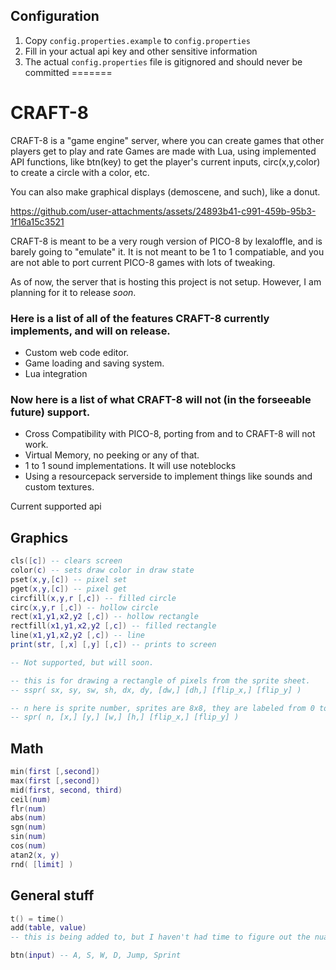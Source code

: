 ## Configuration
1. Copy `config.properties.example` to `config.properties`
2. Fill in your actual api key and other sensitive information
3. The actual `config.properties` file is gitignored and should never be committed
=======
# CRAFT-8

CRAFT-8 is a "game engine" server, where you can create games that other players get to play and rate
Games are made with Lua, using implemented API functions, like btn(key) to get the player's current inputs, circ(x,y,color) to create a circle with a color, etc.

You can also make graphical displays (demoscene, and such), like a donut.

https://github.com/user-attachments/assets/24893b41-c991-459b-95b3-1f16a15c3521

CRAFT-8 is meant to be a very rough version of PICO-8 by lexaloffle, and is barely going to "emulate" it. It is not meant to be 1 to 1 compatiable, and you are not able to port current PICO-8 games with lots of tweaking.

As of now, the server that is hosting this project is not setup. However, I am planning for it to release *soon*.

### Here is a list of all of the features CRAFT-8 currently implements, and will on release.

- Custom web code editor.
- Game loading and saving system.
- Lua integration

### Now here is a list of what CRAFT-8 will not (in the forseeable future) support.

- Cross Compatibility with PICO-8, porting from and to CRAFT-8 will not work.
- Virtual Memory, no peeking or any of that.
- 1 to 1 sound implementations. It will use noteblocks
- Using a resourcepack serverside to implement things like sounds and custom textures.


Current supported api
## Graphics
```lua
cls([c]) -- clears screen 
color(c) -- sets draw color in draw state
pset(x,y,[c]) -- pixel set
pget(x,y,[c]) -- pixel get
circfill(x,y,r [,c]) -- filled circle
circ(x,y,r [,c]) -- hollow circle
rect(x1,y1,x2,y2 [,c]) -- hollow rectangle
rectfill(x1,y1,x2,y2 [,c]) -- filled rectangle
line(x1,y1,x2,y2 [,c]) -- line
print(str, [,x] [,y] [,c]) -- prints to screen

-- Not supported, but will soon.

-- this is for drawing a rectangle of pixels from the sprite sheet.
-- sspr( sx, sy, sw, sh, dx, dy, [dw,] [dh,] [flip_x,] [flip_y] )

-- n here is sprite number, sprites are 8x8, they are labeled from 0 to n in the sprite sheet
-- spr( n, [x,] [y,] [w,] [h,] [flip_x,] [flip_y] )
```
## Math
```lua
min(first [,second])
max(first [,second])
mid(first, second, third)
ceil(num)
flr(num)
abs(num)
sgn(num)
sin(num)
cos(num)
atan2(x, y)
rnd( [limit] )
```
## General stuff
```lua
t() = time()
add(table, value)
-- this is being added to, but I haven't had time to figure out the nuances.

btn(input) -- A, S, W, D, Jump, Sprint
```
